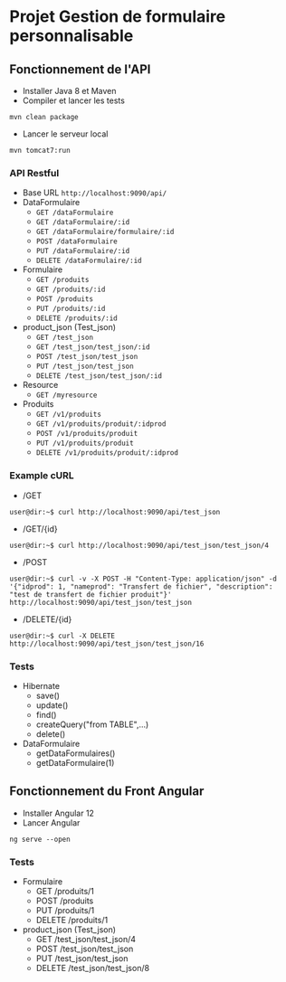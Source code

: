 # Projet Gestion de formulaire personnalisable

## Fonctionnement de l'API
* Installer Java 8 et Maven
* Compiler et lancer les tests
```console
mvn clean package
```
* Lancer le serveur local
```console
mvn tomcat7:run
```
### API Restful
* Base URL
```http://localhost:9090/api/```
* DataFormulaire
    * ```GET /dataFormulaire```
    * ```GET /dataFormulaire/:id```
    * ```GET /dataFormulaire/formulaire/:id```
    * ```POST /dataFormulaire```
    * ```PUT /dataFormulaire/:id```
    * ```DELETE /dataFormulaire/:id```
* Formulaire
    * ```GET /produits```
    * ```GET /produits/:id```
    * ```POST /produits```
    * ```PUT /produits/:id```
    * ```DELETE /produits/:id```
* product_json (Test_json)
    * ```GET /test_json```
    * ```GET /test_json/test_json/:id```
    * ```POST /test_json/test_json```
    * ```PUT /test_json/test_json```
    * ```DELETE /test_json/test_json/:id```
* Resource
    * ```GET /myresource```
* Produits
    * ```GET /v1/produits```
    * ```GET /v1/produits/produit/:idprod```
    * ```POST /v1/produits/produit```
    * ```PUT /v1/produits/produit```
    * ```DELETE /v1/produits/produit/:idprod```

### Example cURL
* /GET
```console
user@dir:~$ curl http://localhost:9090/api/test_json
```
* /GET/{id}
```console
user@dir:~$ curl http://localhost:9090/api/test_json/test_json/4
```
* /POST
```console
user@dir:~$ curl -v -X POST -H "Content-Type: application/json" -d '{"idprod": 1, "nameprod": "Transfert de fichier", "description": "test de transfert de fichier produit"}' http://localhost:9090/api/test_json/test_json
```
* /DELETE/{id}
```console
user@dir:~$ curl -X DELETE http://localhost:9090/api/test_json/test_json/16
```

### Tests
* Hibernate
    * save()
    * update()
    * find()
    * createQuery("from TABLE",...)
    * delete()
* DataFormulaire
    * getDataFormulaires()
    * getDataFormulaire(1)

## Fonctionnement du Front Angular
* Installer Angular 12
* Lancer Angular
```console
ng serve --open
```
### Tests
* Formulaire
    * GET /produits/1
    * POST /produits
    * PUT /produits/1
    * DELETE /produits/1
* product_json (Test_json)
    * GET /test_json/test_json/4
    * POST /test_json/test_json
    * PUT /test_json/test_json
    * DELETE /test_json/test_json/8